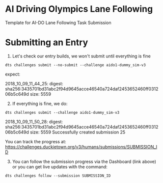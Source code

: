 # AI Driving Olympics Lane Following
Template for AI-DO Lane Following Task Submission 


# Submitting an Entry

1. Let's check our entry builds, we won't submit until everything is fine

`dts challenges submit --no-submit --challenge aido1-dummy_sim-v3`

expect:

2018_10_09_11_44_25: digest: sha256:3435701bd31abc2f94d9645acce46540a724daf2453652460ff031206b5c649d size: 5559


2. If everything is fine, we do:

`dts challenges submit --challenge aido1-dummy_sim-v3`

2018_10_09_11_50_28: digest: sha256:3435701bd31abc2f94d9645acce46540a724daf2453652460ff031206b5c649d size: 5559
Successfully created submission 25

You can track the progress at: https://challenges.duckietown.org/v3/humans/submissions/SUBMISSION_ID

3. You can follow the submission progress via the Dashboard (link above) or you can get live updates with the command:

`dts challenges follow --submission SUBMISSION_ID`


